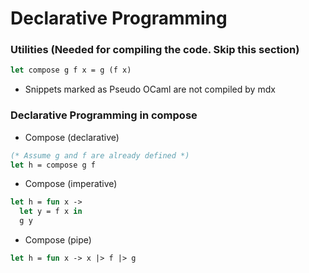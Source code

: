 # Declarative Programming
### Utilities (Needed for compiling the code. Skip this section)
```ocaml
let compose g f x = g (f x)
```
- Snippets marked as Pseudo OCaml are not compiled by mdx
### Declarative Programming in compose
- Compose (declarative)
```OCaml
(* Assume g and f are already defined *)
let h = compose g f
```
- Compose (imperative)
```OCaml
let h = fun x -> 
  let y = f x in
  g y
```
- Compose (pipe)
```OCaml
let h = fun x -> x |> f |> g
```
